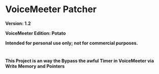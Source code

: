 # VoiceMeeter Patcher

**Version: 1.2**

**VoiceMeeter Edition: Potato**

**Intended for personal use only; not for commercial purposes.**

#

**This Project is an way the Bypass the awful Timer in VoiceMeeter via Write Memory and Pointers**